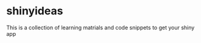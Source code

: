# shinyideas

This is a collection of learning matrials and code snippets to get your shiny app






